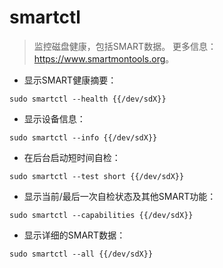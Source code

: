 # smartctl

> 监控磁盘健康，包括SMART数据。
> 更多信息：<https://www.smartmontools.org>。

- 显示SMART健康摘要：

`sudo smartctl --health {{/dev/sdX}}`

- 显示设备信息：

`sudo smartctl --info {{/dev/sdX}}`

- 在后台启动短时间自检：

`sudo smartctl --test short {{/dev/sdX}}`

- 显示当前/最后一次自检状态及其他SMART功能：

`sudo smartctl --capabilities {{/dev/sdX}}`

- 显示详细的SMART数据：

`sudo smartctl --all {{/dev/sdX}}`